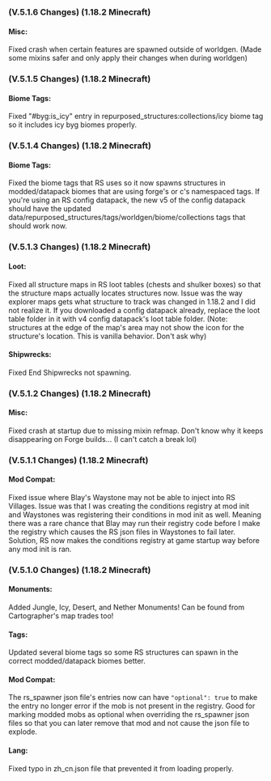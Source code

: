 ### **(V.5.1.6 Changes) (1.18.2 Minecraft)**

#### Misc:
Fixed crash when certain features are spawned outside of worldgen.
 (Made some mixins safer and only apply their changes when during worldgen)


### **(V.5.1.5 Changes) (1.18.2 Minecraft)**

#### Biome Tags:
Fixed "#byg:is_icy" entry in repurposed_structures:collections/icy biome tag so it includes icy byg biomes properly.


### **(V.5.1.4 Changes) (1.18.2 Minecraft)**

#### Biome Tags:
Fixed the biome tags that RS uses so it now spawns structures in modded/datapack biomes that are using forge's or c's namespaced tags.
 If you're using an RS config datapack, the new v5 of the config datapack should have the updated data/repurposed_structures/tags/worldgen/biome/collections tags that should work now.


### **(V.5.1.3 Changes) (1.18.2 Minecraft)**

#### Loot:
Fixed all structure maps in RS loot tables (chests and shulker boxes) so that the structure maps actually locates structures now.
 Issue was the way explorer maps gets what structure to track was changed in 1.18.2 and I did not realize it. 
 If you downloaded a config datapack already, replace the loot table folder in it with v4 config datapack's loot table folder.
 (Note: structures at the edge of the map's area may not show the icon for the structure's location. This is vanilla behavior. Don't ask why)

#### Shipwrecks:
Fixed End Shipwrecks not spawning.


### **(V.5.1.2 Changes) (1.18.2 Minecraft)**

#### Misc:
Fixed crash at startup due to missing mixin refmap. Don't know why it keeps disappearing on Forge builds... (I can't catch a break lol)


### **(V.5.1.1 Changes) (1.18.2 Minecraft)**

#### Mod Compat:
Fixed issue where Blay's Waystone may not be able to inject into RS Villages.
 Issue was that I was creating the conditions registry at mod init and Waystones was registering their conditions in mod init as well.
 Meaning there was a rare chance that Blay may run their registry code before I make the registry which causes the RS json files in Waystones to fail later.
 Solution, RS now makes the conditions registry at game startup way before any mod init is ran.


### **(V.5.1.0 Changes) (1.18.2 Minecraft)**

#### Monuments:
Added Jungle, Icy, Desert, and Nether Monuments! Can be found from Cartographer's map trades too!

#### Tags:
Updated several biome tags so some RS structures can spawn in the correct modded/datapack biomes better.

#### Mod Compat:
The rs_spawner json file's entries now can have `"optional": true` to make the entry no longer error if the mob is not present in the registry.
  Good for marking modded mobs as optional when overriding the rs_spawner json files so that you can later remove that mod and not cause the json file to explode.

#### Lang:
Fixed typo in zh_cn.json file that prevented it from loading properly.
